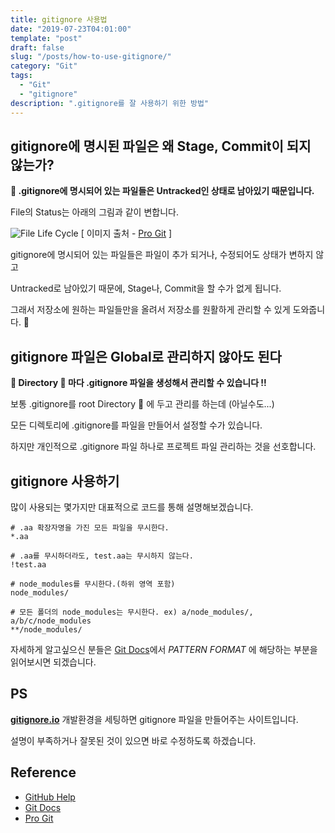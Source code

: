 ```yaml
---
title: gitignore 사용법
date: "2019-07-23T04:01:00"
template: "post"
draft: false
slug: "/posts/how-to-use-gitignore/"
category: "Git"
tags:
  - "Git"
  - "gitignore"
description: ".gitignore를 잘 사용하기 위한 방법"
---
```


## gitignore에 명시된 파일은 왜 Stage, Commit이 되지 않는가?

**📢 .gitignore에 명시되어 있는 파일들은 Untracked인 상태로 남아있기 때문입니다.**

File의 Status는 아래의 그림과 같이 변합니다.

![File Life Cycle](/media/file-life-cycle.png)
[ 이미지 출처 - [Pro Git](https://git-scm.com/book/en/v2/Git-Basics-Recording-Changes-to-the-Repository) ]

gitignore에 명시되어 있는 파일들은 파일이 추가 되거나, 수정되어도 상태가 변하지 않고 

Untracked로 남아있기 때문에, Stage나, Commit을 할 수가 없게 됩니다.

그래서 저장소에 원하는 파일들만을 올려서 저장소를 원활하게 관리할 수 있게 도와줍니다. 🛀


## gitignore 파일은 Global로 관리하지 않아도 된다

**📢 Directory 📁 마다 .gitignore 파일을 생성해서 관리할 수 있습니다 !!**

보통 .gitignore를 root Directory 📁 에 두고 관리를 하는데 (아닐수도...)

모든 디렉토리에 .gitignore를 파일을 만들어서 설정할 수가 있습니다.

하지만 개인적으로 .gitignore 파일 하나로 프로젝트 파일 관리하는 것을 선호합니다.


## gitignore 사용하기
많이 사용되는 몇가지만 대표적으로 코드를 통해 설명해보겠습니다.
```
# .aa 확장자명을 가진 모든 파일을 무시한다.
*.aa

# .aa를 무시하더라도, test.aa는 무시하지 않는다.
!test.aa

# node_modules를 무시한다.(하위 영역 포함)
node_modules/

# 모든 폴더의 node_modules는 무시한다. ex) a/node_modules/, a/b/c/node_modules
**/node_modules/
```

자세하게 알고싶으신 분들은 [Git Docs](https://git-scm.com/docs/gitignore)에서 *PATTERN FORMAT* 에 해당하는 부분을 읽어보시면 되겠습니다.

## PS
[**gitignore.io**](https://www.gitignore.io/) 개발환경을 세팅하면 gitignore 파일을 만들어주는 사이트입니다.

설명이 부족하거나 잘못된 것이 있으면 바로 수정하도록 하겠습니다.

## Reference
- [GitHub Help](https://help.github.com/en/articles/ignoring-files)
- [Git Docs](https://git-scm.com/docs/gitignore)
- [Pro Git](https://git-scm.com/book/en/v2/Git-Basics-Recording-Changes-to-the-Repository)